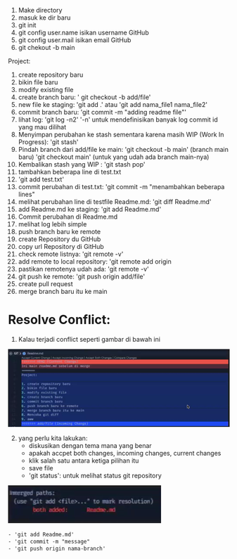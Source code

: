 1. Make directory
2. masuk ke dir baru
3. git init
4. git config user.name isikan username GitHub
5. git config user.mail isikan email GitHub
6. git chekout -b main

Project:
1. create repository baru
2. bikin file baru
3. modify existing file
4. create branch baru: ' git checkout -b add/file'
5. new file ke staging: 'git add .' atau 'git add nama_file1 nama_file2'
6. commit branch baru: 'git commit -m "adding readme file"'
7. lihat log: 'git log -n2' '-n' untuk mendefinisikan banyak log commit id yang mau dilihat
8. Menyimpan perubahan ke stash sementara karena masih WIP (Work In Progress): 'git stash'
9. Pindah branch dari add/file ke main:
    'git checkout -b main' (branch main baru)
    'git checkout main' (untuk yang udah ada branch main-nya)
10. Kembalikan stash yang WIP : 'git stash pop'
11. tambahkan beberapa line di test.txt
12. 'git add test.txt'
13. commit perubahan di test.txt: 'git commit -m "menambahkan beberapa lines"
14. melihat perubahan line di testfile Readme.md: 'git diff Readme.md'
15. add Readme.md ke staging: 'git add Readme.md'
16. Commit perubahan di Readme.md
17. melihat log lebih simple
18. push branch baru ke remote
19. create Repository du GitHub
20. copy url Repository di GitHub
21. check remote listnya: 'git remote -v'
22. add remote to local repository: 'git remote add origin <remote-url>
23. pastikan remotenya udah ada: 'git remote -v'
24. git push ke remote: 'git push origin add/file'
25. create pull request 
26. merge branch baru itu ke main

# Resolve Conflict:
1. Kalau terjadi conflict seperti gambar di bawah ini

![alt text](image.png)

2. yang perlu kita lakukan:
    - diskusikan dengan tema mana yang benar
    - apakah accpet both changes, incoming changes, current changes
    - klik salah satu antara ketiga pilihan itu
    - save file
    - 'git status': untuk melihat status git repository

![alt text](image-2.png)

    - 'git add Readme.md'
    - 'git commit -m "message"
    - 'git push origin nama-branch'
